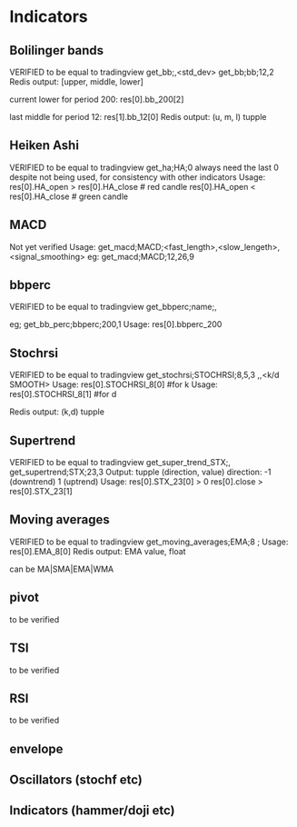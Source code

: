 # Indicators

## Bolilinger bands
VERIFIED to be equal to tradingview
get_bb;<name><period>,<std_dev>
get_bb;bb;12,2
Redis output: [upper, middle, lower]

current lower for period 200:
res[0].bb_200[2]

last middle for period 12:
res[1].bb_12[0]
Redis output: (u, m, l) tupple

## Heiken Ashi
VERIFIED to be equal to tradingview
get_ha;HA;0
always need the last 0 despite not being used, for consistency with other indicators
Usage:
res[0].HA_open > res[0].HA_close # red candle
res[0].HA_open < res[0].HA_close # green candle

## MACD
Not yet verified
Usage: get_macd;MACD;<fast_length>,<slow_lengeth>,<signal_smoothing>
eg: get_macd;MACD;12,26,9


## bbperc
VERIFIED to be equal to tradingview
get_bbperc;name;<period>,<std dev>

eg; get_bb_perc;bbperc;200,1
Usage: res[0].bbperc_200

## Stochrsi
VERIFIED to be equal to tradingview
get_stochrsi;STOCHRSI;8,5,3
<RSI length>,<STOCH length>,<k/d SMOOTH>
Usage: res[0].STOCHRSI_8[0] #for k
Usage: res[0].STOCHRSI_8[1] #for d

Redis output: (k,d) tupple

## Supertrend
VERIFIED to be equal to tradingview
get_super_trend_STX;<ATR Period>,<ATR Multiplier>
get_supertrend;STX;23,3
Output: tupple (direction, value)
direction: -1 (downtrend)
            1 (uptrend)
Usage:
res[0].STX_23[0] > 0
res[0].close > res[0].STX_23[1]

## Moving averages
VERIFIED to be equal to tradingview
get_moving_averages;EMA;8
<function>;<MA><timeframe>
Usage: res[0].EMA_8[0]
Redis output: EMA value, float

<MA> can be MA|SMA|EMA|WMA



## pivot
to be verified

## TSI
to be verified

## RSI
to be verified

## envelope


## Oscillators (stochf etc)

## Indicators (hammer/doji etc)
